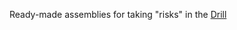 Ready-made assemblies for taking "risks" in the <a href="https://github.com/Drill4J">Drill</a></p> 
